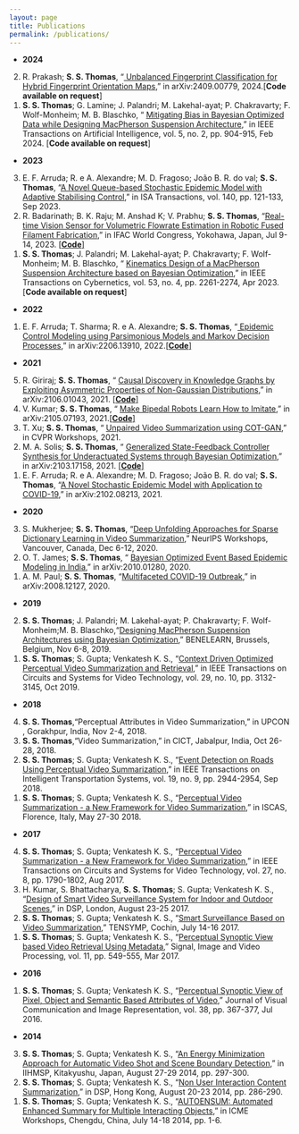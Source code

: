 ```yaml
---
layout: page
title: Publications
permalink: /publications/
---
```

* **2024**
<ol reversed>
  <li>R. Prakash; <b>S. S. Thomas</b>, “<a href="https://arxiv.org/abs/2409.00779"> Unbalanced Fingerprint Classification for Hybrid Fingerprint Orientation Maps</a>,” in  	arXiv:2409.00779, 2024.[<b>Code available on request</b>]</li>
  <li><b>S. S. Thomas</b>; G. Lamine; J. Palandri; M. Lakehal-ayat; P. Chakravarty; F. Wolf-Monheim; M. B. Blaschko, “ <a href="https://ieeexplore.ieee.org/document/10121628">Mitigating Bias in Bayesian Optimized Data while Designing MacPherson Suspension Architecture</a>,” in IEEE Transactions on Artificial Intelligence, vol. 5, no. 2, pp. 904-915, Feb 2024. [<b>Code available on request</b>]</li>
</ol>

* **2023**
<ol reversed>
  <li>E. F. Arruda; R. e A. Alexandre; M. D. Fragoso; João B. R. do val; <b>S. S. Thomas</b>, “<a href="https://www.sciencedirect.com/science/article/pii/S0019057823002859">A Novel Queue-based Stochastic Epidemic Model with Adaptive Stabilising Control</a>,” in ISA Transactions, vol. 140, pp. 121-133, Sep 2023. </li>
  <li>R. Badarinath; B. K. Raju; M. Anshad K; V. Prabhu; <b>S. S. Thomas</b>, “<a href="https://www.sciencedirect.com/science/article/pii/S240589632300664X">Real-time Vision Sensor for Volumetric Flowrate Estimation in Robotic Fused Filament Fabrication</a>,” in  IFAC World Congress, Yokohawa, Japan, Jul 9-14, 2023. <a href="https://github.com/basilkraju/Real-time-Vision-Sensor-for-Volumetric-Flowrate-Estimation-in-Robotic-Fused-Filament-Fabrication">[<b>Code</b>]</a></li>
  <li><b>S. S. Thomas</b>; J. Palandri; M. Lakehal-ayat; P. Chakravarty; F. Wolf-Monheim; M. B. Blaschko, “ <a href="https://ieeexplore.ieee.org/document/9560711">Kinematics Design of a MacPherson Suspension Architecture based on Bayesian Optimization</a>,” in IEEE Transactions on Cybernetics, vol. 53, no. 4, pp. 2261-2274, Apr 2023. [<b>Code available on request</b>]</li>
</ol>

* **2022**
<ol reversed>
  <li>E. F. Arruda; T. Sharma; R. e A. Alexandre; <b>S. S. Thomas</b>, “<a href="https://arxiv.org/abs/2206.13910"> Epidemic Control Modeling using Parsimonious Models and Markov Decision Processes</a>,” in  	arXiv:2206.13910, 2022.<a href="https://github.com/Tarun-Sharma9168/Optimal_Control_And_Decision_Making">[<b>Code</b>]</a> </li>
</ol>

* **2021**
<ol reversed>
  <li>R. Giriraj; <b>S. S. Thomas</b>, “ <a href="https://arxiv.org/abs/2106.01043">Causal Discovery in Knowledge Graphs by Exploiting Asymmetric Properties of Non-Gaussian Distributions</a>,” in arXiv:2106.01043, 2021. <a href="https://www.github.com/rohangiriraj/CausalKG">[<b>Code</b>]</a></li>
  <li>V. Kumar; <b>S. S. Thomas</b>, “ <a href="https://arxiv.org/abs/2105.07193">Make Bipedal Robots Learn How to Imitate</a>,” in arXiv:2105.07193, 2021.<a href="https://github.com/8-vishal/Imitation-Learning-in-bipedal-robots">[<b>Code</b>]</a></li>
  <li>T. Xu; <b>S. S. Thomas</b>, “ <a href="https://sites.google.com/view/wicvcvpr2021/program/accepted-work">Unpaired Video Summarization using COT-GAN</a>,” in CVPR Workshops, 2021. </li>
  <li>M. A. Solis; <b>S. S. Thomas</b>, “ <a href="https://arxiv.org/abs/2103.17158">Generalized State-Feedback Controller Synthesis for Underactuated Systems through Bayesian Optimization</a>,” in arXiv:2103.17158, 2021. <a href="https://github.com/miguel-a-solis/Solis-Thomas2021">[<b>Code</b>]</a></li>
  <li>E. F. Arruda; R. e A. Alexandre; M. D. Fragoso; João B. R. do val; <b>S. S. Thomas</b>, “<a href="https://arxiv.org/abs/2102.08213">A Novel Stochastic Epidemic Model with Application to COVID-19</a>,” in arXiv:2102.08213, 2021. </li>
</ol>

* **2020**
<ol reversed>
  <li>S. Mukherjee; <b>S. S. Thomas</b>, “<a href="https://wimlworkshop.org/neurips2020/program/">Deep Unfolding Approaches for Sparse Dictionary Learning in Video Summarization</a>,” NeurIPS Workshops, Vancouver, Canada, Dec 6-12, 2020. </li>
  <li>O. T. James; <b>S. S. Thomas</b>, “ <a href="https://arxiv.org/abs/2010.01280">Bayesian Optimized Event Based Epidemic Modeling in India</a>,” in arXiv:2010.01280, 2020.</li>
  <li>A. M. Paul; <b>S. S. Thomas</b>, “<a href="https://arxiv.org/abs/2008.12127">Multifaceted COVID-19 Outbreak</a>,” in arXiv:2008.12127, 2020.</li>
  </ol>

  * **2019**
<ol reversed> 
  <li><b>S. S. Thomas</b>; J. Palandri; M. Lakehal-ayat; P. Chakravarty; F. Wolf-Monheim;M. B. Blaschko,“<a href="https://openreview.net/forum?id=tZ2Oqtl9-a5">Designing MacPherson Suspension Architectures using Bayesian Optimization</a>,” BENELEARN, Brussels, Belgium, Nov 6-8, 2019.</li>
  <li><b>S. S. Thomas</b>; S. Gupta; Venkatesh K. S., “<a href="https://ieeexplore.ieee.org/document/8478284">Context Driven Optimized Perceptual Video Summarization and Retrieval</a>,” in IEEE Transactions on Circuits and Systems for Video Technology, vol. 29, no. 10, pp. 3132-3145, Oct 2019.</li>
</ol>

  * **2018**
<ol reversed> 
  <li><b>S. S. Thomas</b>,“Perceptual Attributes in Video Summarization,” in UPCON , Gorakhpur, India, Nov 2-4, 2018.</li>
  <li><b>S. S. Thomas</b>,“Video Summarization,” in CICT, Jabalpur, India, Oct 26-28, 2018.</li>
  <li><b>S. S. Thomas</b>; S. Gupta; Venkatesh K. S., “<a href="https://ieeexplore.ieee.org/abstract/document/8168381">Event Detection on Roads Using Perceptual Video Summarization</a>,” in IEEE Transactions on Intelligent Transportation Systems, vol. 19, no. 9, pp. 2944-2954, Sep 2018.</li>
  <li><b>S. S. Thomas</b>; S. Gupta; Venkatesh K. S., “<a href="https://ieeexplore.ieee.org/document/7457239">Perceptual Video Summarization - a New Framework for Video Summarization</a>,” in ISCAS, Florence, Italy, May 27-30 2018.</li>
</ol>  
  
  * **2017**
<ol reversed> 
  <li><b>S. S. Thomas</b>; S. Gupta; Venkatesh K. S., “<a href="https://ieeexplore.ieee.org/document/7457239">Perceptual Video Summarization - a New Framework for Video Summarization</a>,” in IEEE Transactions on Circuits and Systems for Video Technology, vol. 27, no. 8, pp. 1790-1802, Aug 2017.</li>
  <li>H. Kumar, S. Bhattacharya, <b>S. S. Thomas</b>; S. Gupta; Venkatesh K. S., “<a href="https://ieeexplore.ieee.org/document/8096120">Design of Smart Video Surveillance System for Indoor and Outdoor Scenes</a>,” in DSP, London, August 23-25 2017.</li>
  <li><b>S. S. Thomas</b>; S. Gupta; Venkatesh K. S., “<a href="https://ieeexplore.ieee.org/document/8070003">Smart Surveillance Based on Video Summarization</a>,” TENSYMP, Cochin, July 14-16 2017.</li>
  <li><b>S. S. Thomas</b>; S. Gupta; Venkatesh K. S., “<a href="https://link.springer.com/article/10.1007/s11760-016-0993-3">Perceptual Synoptic View based Video Retrieval Using Metadata</a>,” Signal, Image and Video Processing, vol. 11, pp. 549-555, Mar 2017.</li>
</ol>  
  
  * **2016**
<ol reversed> 
  <li><b>S. S. Thomas</b>; S. Gupta; Venkatesh K. S., “<a href="https://www.sciencedirect.com/science/article/abs/pii/S1047320316300190">Perceptual Synoptic View of Pixel, Object and Semantic Based Attributes of Video</a>,” Journal of Visual Communication and Image Representation, vol. 38, pp. 367-377, Jul 2016.</li>
 </ol>
 
  * **2014**
<ol reversed> 
  <li><b>S. S. Thomas</b>; S. Gupta; Venkatesh K. S., “<a href="https://ieeexplore.ieee.org/document/6998326?reload=true&arnumber=6998326">An Energy Minimization Approach for Automatic Video Shot and Scene Boundary Detection</a>,” in IIHMSP, Kitakyushu, Japan, August 27-29 2014, pp. 297-300.</li>
  <li><b>S. S. Thomas</b>; S. Gupta; Venkatesh K. S., “<a href="https://ieeexplore.ieee.org/document/6900672">Non User Interaction Content Summarization</a>,” in DSP, Hong Kong, August 20-23 2014, pp. 286-290.</li>
  <li><b>S. S. Thomas</b>; S. Gupta; Venkatesh K. S., “<a href="https://ieeexplore.ieee.org/document/6890531">AUTOENSUM: Automated Enhanced Summary for Multiple Interacting Objects</a>,” in ICME Workshops, Chengdu, China, July 14-18 2014, pp. 1-6.</li>
</ol> 

